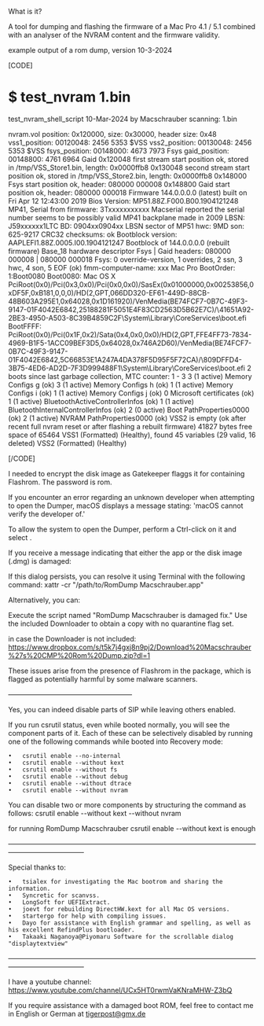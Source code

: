 What is it?

A tool for dumping and flashing the firmware of a Mac Pro 4.1 / 5.1 combined with an analyser of the NVRAM content and the firmware validity.




example output of a rom dump, version 10-3-2024

[CODE]

$ test_nvram 1.bin 
===================================================
test_nvram_shell_script 10-Mar-2024 by Macschrauber
scanning: 1.bin

nvram.vol position: 0x120000, size: 0x30000, header size: 0x48
vss1_position: 00120048: 2456 5353       $VSS
vss2_position: 00130048: 2456 5353       $VSS
fsys_position: 00148000: 4673 7973       Fsys
gaid_position: 00148800: 4761 6964       Gaid
0x120048 first stream start position ok, stored in /tmp/VSS_Store1.bin, length: 0x0000ffb8
0x130048 second stream start position ok, stored in /tmp/VSS_Store2.bin, length: 0x0000ffb8
0x148000 Fsys start position ok, header: 080000 000008
0x148800 Gaid start position ok, header: 080000 000018
Firmware 144.0.0.0.0 (latest) built on Fri Apr 12 12:43:00 2019
Bios Version: MP51.88Z.F000.B00.1904121248
MP41, Serial from firmware: 3Txxxxxxxxxxx
Macserial reported the serial number seems to be possibly valid
MP41 backplane made in 2009
LBSN: J59xxxxxx1LTC   BD: 0904xx0904xx   LBSN sector of MP51
hwc: 9MD   son: 625-9217
CRC32 checksums: ok
Bootblock version: AAPLEFI1.88Z.0005.I00.1904121247
Bootblock of 144.0.0.0.0 (rebuilt firmware)
Base_18 hardware descriptor
Fsys | Gaid headers: 080000 000008 | 080000 000018
Fsys: 0 override-version, 1 overrides, 2 ssn, 3 hwc, 4 son, 5 EOF (ok)
fmm-computer-name: xxx Mac Pro
BootOrder: 1:Boot0080
Boot0080: Mac OS X PciRoot(0x0)/Pci(0x3,0x0)/Pci(0x0,0x0)/SasEx(0x01000000,0x00253856,0xDF5F,0xB181,0,0,0)/HD(2,GPT,066DD320-EF61-449D-88CB-48B603A295E1,0x64028,0x1D161920)/VenMedia(BE74FCF7-0B7C-49F3-9147-01F4042E6842,25188281F5051E4F83CD2563D5B62E7C)/\41651A92-2BE3-4950-A503-8C39B4859C2F\System\Library\CoreServices\boot.efi
BootFFFF: PciRoot(0x0)/Pci(0x1F,0x2)/Sata(0x4,0x0,0x0)/HD(2,GPT,FFE4FF73-7834-4969-B1F5-1ACC09BEF3D5,0x64028,0x746A2D60)/VenMedia(BE74FCF7-0B7C-49F3-9147-01F4042E6842,5C66853E1A247A4DA378F5D95F5F72CA)/\809DFFD4-3B75-4ED6-AD2D-7F3D999488F1\System\Library\CoreServices\boot.efi
2 boots since last garbage collection, MTC counter: 1 - 3
3  (1 active) Memory Configs g (ok)
3  (1 active) Memory Configs h (ok)
1  (1 active) Memory Configs i (ok)
1  (1 active) Memory Configs j (ok)
0  Microsoft certificates (ok)
1  (1 active) BluetoothActiveControllerInfos (ok)
1  (1 active) BluetoothInternalControllerInfos (ok)
2  (0 active) Boot PathProperties0000 (ok)
2  (1 active) NVRAM PathProperties0000 (ok)
VSS2 is empty (ok after recent full nvram reset or after flashing a rebuilt firmware)
41827 bytes free space of 65464
VSS1 (Formatted) (Healthy), found 45 variables (29 valid, 16 deleted)
VSS2 (Formatted) (Healthy)

[/CODE]






I needed to encrypt the disk image as Gatekeeper flaggs it for containing Flashrom.
The password is rom.







If you encounter an error regarding an unknown developer when attempting to open the Dumper, macOS displays a message stating: 'macOS cannot verify the developer of.'

To allow the system to open the Dumper, perform a Ctrl-click on it and select <open>.


If you receive a message indicating that either the app or the disk image (.dmg) is damaged:

If this dialog persists, you can resolve it using Terminal with the following command:
xattr -cr "/path/to/RomDump Macschrauber.app"



Alternatively, you can:

Execute the script named "RomDump Macschrauber is damaged fix."
Use the included Downloader to obtain a copy with no quarantine flag set.

in case the Downloader is not included:
https://www.dropbox.com/s/t5k7j4gxj8n9pj2/Download%20Macschrauber%27s%20CMP%20Rom%20Dump.zip?dl=1 


These issues arise from the presence of Flashrom in the package, which is flagged as potentially harmful by some malware scanners.

——————————————————



Yes, you can indeed disable parts of SIP while leaving others enabled.

If you run csrutil status, even while booted normally, you will see the component parts of it. Each of these can be selectively disabled by running one of the following commands while booted into Recovery mode:

	•	csrutil enable --no-internal
	•	csrutil enable --without kext
	•	csrutil enable --without fs
	•	csrutil enable --without debug
	•	csrutil enable --without dtrace
	•	csrutil enable --without nvram

You can disable two or more components by structuring the command as follows:
csrutil enable --without kext  --without nvram


for running RomDump Macschrauber csrutil enable --without kext is enough



———————————————————————————————————————————————

Special thanks to:

	•	tsialex for investigating the Mac bootrom and sharing the information.
	•	Syncretic for scanvss.
	•	LongSoft for UEFIExtract.
	•	joevt for rebuilding DirectHW.kext for all Mac OS versions.
	•	startergo for help with compiling issues.
 	•	Dayo for assistance with English grammar and spelling, as well as his excellent RefindPlus bootloader.
 	•	Takaaki Naganoya@Piyomaru Software for the scrollable dialog "displaytextview"




———————————————————————————————————————————————


I have a youtube channel: https://www.youtube.com/channel/UCx5HT0rwmVaKNraMHW-Z3bQ


If you require assistance with a damaged boot ROM, feel free to contact me in English or German at tigerpost@gmx.de